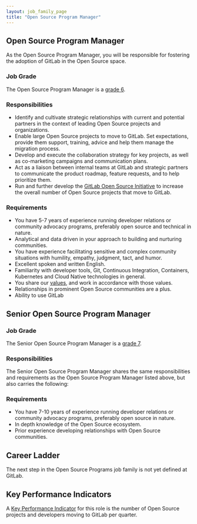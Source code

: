 ```yaml
---
layout: job_family_page
title: "Open Source Program Manager"
---
```


## Open Source Program Manager

As the Open Source Program Manager, you will be responsible for fostering the adoption of GitLab in the Open Source space.

### Job Grade 

The Open Source Program Manager is a [grade 6](/handbook/total-rewards/compensation/compensation-calculator/#gitlab-job-grades).

### Responsibilities

- Identify and cultivate strategic relationships with current and potential partners in the context of leading Open Source projects and organizations.
- Enable large Open Source projects to move to GitLab. Set expectations, provide them support, training, advice and help them manage the migration process.
- Develop and execute the collaboration strategy for key projects, as well as co-marketing campaigns and communication plans.
- Act as a liaison between internal teams at GitLab and strategic partners to communicate the product roadmap, feature requests, and to help prioritize them.
- Run and further develop the [GitLab Open Source Initiative](https://about.gitlab.com/solutions/open-source/) to increase the overall number of Open Source projects that move to GitLab.

### Requirements

* You have 5-7 years of experience running developer relations or community advocacy programs, preferably open source and technical in nature.
* Analytical and data driven in your approach to building and nurturing communities.
* You have experience facilitating sensitive and complex community situations with humility, empathy, judgment, tact, and humor.
* Excellent spoken and written English.
* Familiarity with developer tools, Git, Continuous Integration, Containers, Kubernetes and Cloud Native technologies in general.
* You share our [values](/handbook/values/), and work in accordance with those values.
* Relationships in prominent Open Source communities are a plus.
* Ability to use GitLab

## Senior Open Source Program Manager

### Job Grade 

The Senior Open Source Program Manager is a [grade 7](/handbook/total-rewards/compensation/compensation-calculator/#gitlab-job-grades).

### Responsibilities
The Senior Open Source Program Manager shares the same responsibilities and requirements as the Open Source Program Manager listed above,  but also carries the following:

### Requirements

- You have 7-10 years of experience running developer relations or community advocacy programs, preferably open source in nature.
- In depth knowledge of the Open Source ecosystem.
- Prior experience developing relationships with Open Source communities. 

## Career Ladder

The next step in the Open Source Programs job family is not yet defined at GitLab. 

## Key Performance Indicators

A [Key Performance Indicator](/handbook/ceo/kpis/) for this role is the number of Open Source projects and developers moving to GitLab per quarter.
